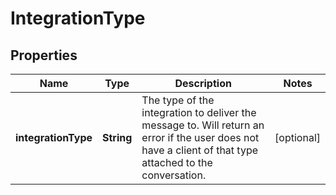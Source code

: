 

# IntegrationType

## Properties

Name | Type | Description | Notes
------------ | ------------- | ------------- | -------------
**integrationType** | **String** | The type of the integration to deliver the message to. Will return an error if the user does not have a client of that type attached to the conversation.  |  [optional]



